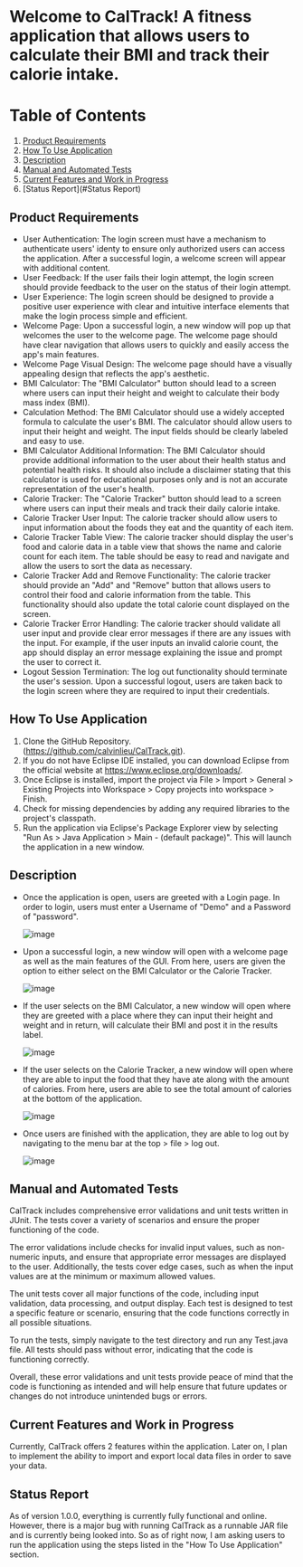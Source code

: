 # Welcome to CalTrack! A fitness application that allows users to calculate their BMI and track their calorie intake.

Table of Contents
=================

1. [Product Requirements](#product-requirements)
2. [How To Use Application](#how-to-use-application)
3. [Description](#description)
4. [Manual and Automated Tests](#manual-and-automated-tests) 
5. [Current Features and Work in Progress](#current-features-and-work-in-progress)
6. [Status Report](#Status Report)

## Product Requirements
 - User Authentication: The login screen must have a mechanism to authenticate users' identy to ensure only authorized users can access the application. After a successful login, a welcome screen will appear with additional content.
 - User Feedback: If the user fails their login attempt, the login screen should provide feedback to the user on the status of their login attempt. 
 - User Experience: The login screen should be designed to provide a positive user experience with clear and intuitive interface elements that make the login process simple and efficient. 
 - Welcome Page: Upon a successful login, a new window will pop up that welcomes the user to the welcome page. The welcome page should have clear navigation that allows users to quickly and easily access the app's main features. 
 - Welcome Page Visual Design: The welcome page should have a visually appealing design that reflects the app's aesthetic.
 - BMI Calculator: The "BMI Calculator" button should lead to a screen where users can input their height and weight to calculate their body mass index (BMI).
 - Calculation Method: The BMI Calculator should use a widely accepted formula to calculate the user's BMI. The calculator should allow users to input their height and weight. The input fields should be clearly labeled and easy to use.
 - BMI Calculator Additional Information: The BMI Calculator should provide additional information to the user about their health status and potential health risks. It should also include a disclaimer stating that this calculator is used for educational purposes only and is not an accurate representation of the user's health. 
 - Calorie Tracker: The "Calorie Tracker" button should lead to a screen where users can input their meals and track their daily calorie intake.
 - Calorie Tracker User Input: The calorie tracker should allow users to input information about the foods they eat and the quantity of each item. 
 - Calorie Tracker Table View: The calorie tracker should display the user's food and calorie data in a table view that shows the name and calorie count for each item. The table should be easy to read and navigate and allow the users to sort the data as necessary.
 - Calorie Tracker Add and Remove Functionality: The calorie tracker should provide an "Add" and "Remove" button that allows users to control their food and calorie information from the table. This functionality should also update the total calorie count displayed on the screen.
 - Calorie Tracker Error Handling: The calorie tracker should validate all user input and provide clear error messages if there are any issues with the input. For example, if the user inputs an invalid calorie count, the app should display an error message explaining the issue and prompt the user to correct it.
 - Logout Session Termination: The log out functionality should terminate the user's session. Upon a successful logout, users are taken back to the login screen where they are required to input their credentials.
 
 
 ## How To Use Application
  1. Clone the GitHub Repository. (https://github.com/calvinlieu/CalTrack.git).
  2. If you do not have Eclipse IDE installed, you can download Eclipse from the official website at https://www.eclipse.org/downloads/.
  3. Once Eclipse is installed, import the project via File > Import > General > Existing Projects into Workspace > Copy projects into workspace > Finish.
  4. Check for missing dependencies by adding any required libraries to the project's classpath.
  5. Run the application via Eclipse's Package Explorer view by selecting "Run As > Java Application > Main - (default package)". This will launch the application in a new window.
  
  ## Description 
  - Once the application is open, users are greeted with a Login page. In order to login, users must enter a Username of "Demo" and a Password of "password".
  
    ![image](https://cdn.discordapp.com/attachments/967128927065735218/1094817404464402472/image.png)
    
  - Upon a successful login, a new window will open with a welcome page as well as the main features of the GUI. From here, users are given the option to either select on the BMI Calculator or the Calorie Tracker.
  
    ![image](https://cdn.discordapp.com/attachments/967128927065735218/1094818362464419941/image.png)
    
  - If the user selects on the BMI Calculator, a new window will open where they are greeted with a place where they can input their height and weight and in return, will calculate their BMI and post it in the results label. 
  
    ![image](https://cdn.discordapp.com/attachments/967128927065735218/1094819073738682529/image.png)
    
  - If the user selects on the Calorie Tracker, a new window will open where they are able to input the food that they have ate along with the amount of calories. From here, users are able to see the total amount of calories at the bottom of the application.
  
    ![image](https://cdn.discordapp.com/attachments/967128927065735218/1094819906127679609/image.png)
    
  - Once users are finished with the application, they are able to log out by navigating to the menu bar at the top > file > log out.
  
    ![image](https://cdn.discordapp.com/attachments/967128927065735218/1094820300169953422/image.png)
  
  
  ## Manual and Automated Tests
  
CalTrack includes comprehensive error validations and unit tests written in JUnit. The tests cover a variety of scenarios and ensure the proper functioning of the code.

The error validations include checks for invalid input values, such as non-numeric inputs, and ensure that appropriate error messages are displayed to the user. Additionally, the tests cover edge cases, such as when the input values are at the minimum or maximum allowed values.

The unit tests cover all major functions of the code, including input validation, data processing, and output display. Each test is designed to test a specific feature or scenario, ensuring that the code functions correctly in all possible situations.

To run the tests, simply navigate to the test directory and run any Test.java file. All tests should pass without error, indicating that the code is functioning correctly.

Overall, these error validations and unit tests provide peace of mind that the code is functioning as intended and will help ensure that future updates or changes do not introduce unintended bugs or errors.
   
  ## Current Features and Work in Progress
  
Currently, CalTrack offers 2 features within the application. Later on, I plan to implement the ability to import and export local data files in order to save your data.

  ## Status Report

As of version 1.0.0, everything is currently fully functional and online. However, there is a major bug with running CalTrack as a runnable JAR file and is currently being looked into. So as of right now, I am asking users to run the application using the steps listed in the "How To Use Application" section.


  

